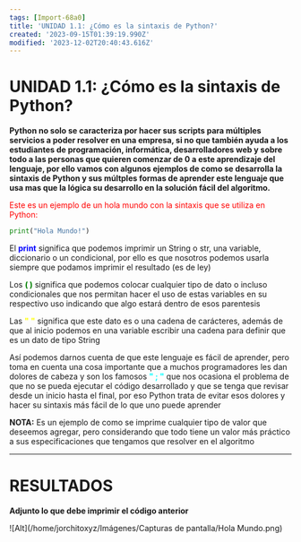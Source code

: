 ```yaml
---
tags: [Import-68a0]
title: 'UNIDAD 1.1: ¿Cómo es la sintaxis de Python?'
created: '2023-09-15T01:39:19.990Z'
modified: '2023-12-02T20:40:43.616Z'
---
```




# UNIDAD 1.1: ¿Cómo es la sintaxis de Python?
**Python no solo se caracteriza por hacer sus scripts para múltiples servicios a poder resolver en una empresa, si no que también ayuda a los estudiantes de programación, informática, desarrolladores web y sobre todo a las personas que quieren comenzar de 0 a este aprendizaje del lenguaje, por ello vamos con algunos ejemplos de como se desarrolla la sintaxis de Python y sus múltples formas de aprender este lenguaje que usa mas que la lógica su desarrollo en la solución fácil del algoritmo.**

<span style="color:red">Este es un ejemplo de un hola mundo con la sintaxis que se utiliza en Python:</span>
```python
print("Hola Mundo!")
```


El <span style="color:blue">**print**</span> significa que podemos imprimir un String o str, una variable, diccionario o un condicional, por ello es que nosotros podemos usarla siempre que podamos imprimir el resultado (es de ley) 

Los <span style="color:green">**( )**</span> significa que podemos colocar cualquier tipo de dato o incluso condicionales que nos permitan hacer el uso de estas variables en su respectivo uso indicando que algo estará dentro de esos parentesis

Las <span style="color:yellow">**" "**</span> significa que este dato es o una cadena de carácteres, además de que al inicio podemos en una variable escribir una cadena para definir que es un dato de tipo String

Así podemos darnos cuenta de que este lenguaje es fácil de aprender, pero toma en cuenta una cosa importante que a muchos programadores les dan dolores de cabeza y son los famosos <span style="color:aqua">**" ; "**</span> que nos ocasiona el problema de que no se pueda ejecutar el código desarrollado y que se tenga que revisar desde un inicio hasta el final, por eso Python trata de evitar esos dolores y hacer su sintaxis más fácil de lo que uno puede aprender

**NOTA:** Es un ejemplo de como se imprime cualquier tipo de valor que deseemos agregar, pero considerando que todo tiene un valor más práctico a sus especificaciones que tengamos que resolver en el algoritmo

---

# RESULTADOS

**Adjunto lo que debe imprimir el código anterior**

![Alt](/home/jorchitoxyz/Imágenes/Capturas de pantalla/Hola Mundo.png)


